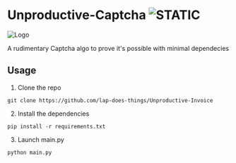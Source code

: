 
# Unproductive-Captcha ![STATIC](https://img.shields.io/badge/Status-it_works-blue)
![Logo](https://i.imgur.com/3fCqmq2.png)

A rudimentary Captcha algo to prove it's possible with minimal dependecies


## Usage

1. Clone the repo
```
git clone https://github.com/lap-does-things/Unproductive-Invoice
```

2. Install the dependencies
```
pip install -r requirements.txt
```


3. Launch main.py
```
python main.py
```
